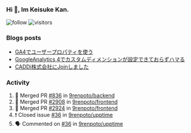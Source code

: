 ### Hi 👋, Im Keisuke Kan.

<!--
**9renpoto/9renpoto** is a ✨ _special_ ✨ repository because its `README.md` (this file) appears on your GitHub profile.

Here are some ideas to get you started:

- 🔭 I’m currently working on ...
- 🌱 I’m currently learning ...
- 👯 I’m looking to collaborate on ...
- 🤔 I’m looking for help with ...
- 💬 Ask me about ...
- 📫 How to reach me: ...
- 😄 Pronouns: ...
- ⚡ Fun fact: ...
-->

![follow](https://img.shields.io/github/followers/9renpoto?label=Follow&style=social)
![visitors](https://komarev.com/ghpvc/?username=9renpoto&label=Profile%20views&color=0e75b6&style=flat)

### Blogs posts

<!-- BLOG-POST-LIST:START -->
- [GA4でユーザープロパティを使う](https://9renpoto.dev/2021/02/21/google-analytics-4-user-properties/)
- [GoogleAnalytics 4でカスタムディメンションが設定できておらずハマる](https://9renpoto.dev/2021/02/13/google-analytics-4/)
- [CADDi株式会社にJoinしました](https://9renpoto.dev/2020/12/05/join/)
<!-- BLOG-POST-LIST:END -->

### Activity

<!--START_SECTION:activity-->
1. 🎉 Merged PR [#836](https://github.com/9renpoto/backend/pull/836) in [9renpoto/backend](https://github.com/9renpoto/backend)
2. 🎉 Merged PR [#2908](https://github.com/9renpoto/frontend/pull/2908) in [9renpoto/frontend](https://github.com/9renpoto/frontend)
3. 🎉 Merged PR [#2924](https://github.com/9renpoto/frontend/pull/2924) in [9renpoto/frontend](https://github.com/9renpoto/frontend)
4. ❗️ Closed issue [#36](https://github.com/9renpoto/upptime/issues/36) in [9renpoto/upptime](https://github.com/9renpoto/upptime)
5. 🗣 Commented on [#36](https://github.com/9renpoto/upptime/issues/36) in [9renpoto/upptime](https://github.com/9renpoto/upptime)
<!--END_SECTION:activity-->

<!--START_SECTION:waka-->
<!--END_SECTION:waka-->
